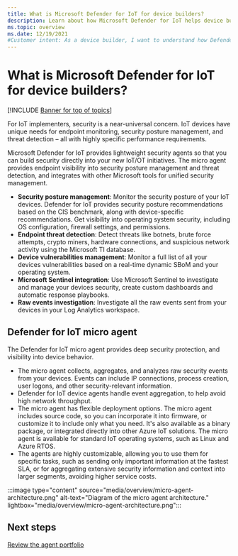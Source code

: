 ```yaml
---
title: What is Microsoft Defender for IoT for device builders?
description: Learn about how Microsoft Defender for IoT helps device builders to embed security into new IoT/OT devices.
ms.topic: overview
ms.date: 12/19/2021
#Customer intent: As a device builder, I want to understand how Defender for IoT can help secure my new IoT/OT initiatives.
---
```


# What is Microsoft Defender for IoT for device builders?

[!INCLUDE [Banner for top of topics](../includes/banner.md)]

For IoT implementers, security is a near-universal concern. IoT devices have unique needs for endpoint monitoring, security posture management, and threat detection – all with highly specific performance requirements.

Microsoft Defender for IoT provides lightweight security agents so that you can build security directly into your new IoT/OT initiatives. The micro agent provides endpoint visibility into security posture management and threat detection, and integrates with other Microsoft tools for unified security management.

- **Security posture management**: Monitor the security posture of your IoT devices. Defender for IoT provides security posture recommendations based on the CIS benchmark, along with device-specific recommendations. Get visibility into operating system security, including OS configuration, firewall settings, and permissions.
- **Endpoint threat detection**: Detect threats like botnets, brute force attempts, crypto miners, hardware connections, and suspicious network activity using the Microsoft TI database.
- **Device vulnerabilities management**: Monitor a full list of all your devices vulnerabilities based on a real-time dynamic SBoM and your operating system.
- **Microsoft Sentinel integration**: Use Microsoft Sentinel to investigate and manage your devices security, create custom dashboards and automatic response playbooks.
- **Raw events investigation**: Investigate all the raw events sent from your devices in your Log Analytics workspace.

## Defender for IoT micro agent

The Defender for IoT micro agent provides deep security protection, and visibility into device behavior.

- The micro agent collects, aggregates, and analyzes raw security events from your devices. Events can include IP connections, process creation, user logons, and other security-relevant information.
- Defender for IoT device agents handle event aggregation, to help avoid high network throughput.
- The micro agent has flexible deployment options. The micro agent includes source code, so you can incorporate it into firmware, or customize it to include only what you need. It's also available as a binary package, or integrated directly into other Azure IoT solutions. The micro agent is available for standard IoT operating systems, such as Linux and Azure RTOS.
- The agents are highly customizable, allowing you to use them for specific tasks, such as sending only important information at the fastest SLA, or for aggregating extensive security information and context into larger segments, avoiding higher service costs.

:::image type="content" source="media/overview/micro-agent-architecture.png" alt-text="Diagram of the micro agent architecture." lightbox="media/overview/micro-agent-architecture.png":::

## Next steps

[Review the agent portfolio](concept-agent-portfolio-overview-os-support.md)

